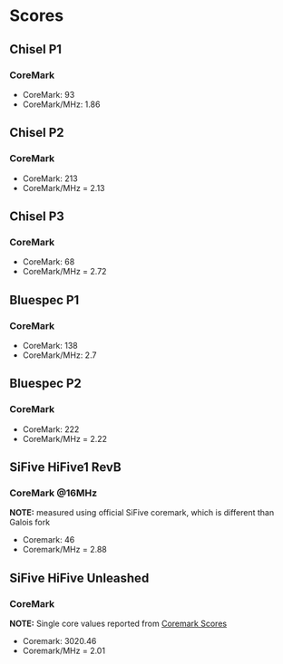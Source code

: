 # Scores

## Chisel P1

### CoreMark
* CoreMark: 93
* CoreMark/MHz: 1.86

## Chisel P2

### CoreMark

* CoreMark: 213
* CoreMark/MHz = 2.13

## Chisel P3

### CoreMark

* CoreMark: 68
* CoreMark/MHz = 2.72

## Bluespec P1

### CoreMark

* CoreMark: 138
* CoreMark/MHz: 2.7

## Bluespec P2

### CoreMark

* CoreMark: 222
* CoreMark/MHz = 2.22

## SiFive HiFive1 RevB

### CoreMark @16MHz
**NOTE:** measured using official SiFive coremark, which is different than Galois fork

* Coremark: 46
* Coremark/MHz = 2.88

## SiFive HiFive Unleashed

### CoreMark
**NOTE:** Single core values reported from [Coremark Scores](https://www.eembc.org/coremark/scores.php)

* Coremark: 3020.46
* Coremark/MHz = 2.01